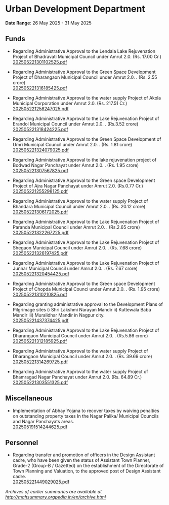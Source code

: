 # Urban Development Department

**Date Range**: 26 May 2025 - 31 May 2025


## Funds
- Regarding Administrative Approval to the Lendala Lake Rejuvenation Project of Bhadravati Municipal Council under Amrut 2.0. (Rs. 17.00 Cr.)\
  [202505221301102525.pdf](https://gr.maharashtra.gov.in/Site/Upload/Government%20Resolutions/English/202505221301102525.pdf)

- Regarding Administrative Approval to the Green Space Development Project of Dharangaon Municipal Council under Amrut 2.0. . (Rs. 2.55 crore)\
  [202505221316185425.pdf](https://gr.maharashtra.gov.in/Site/Upload/Government%20Resolutions/English/202505221316185425.pdf)

- Regarding Administrative Approval to the water supply Project of Akola Municipal Corporation under Amrut 2.0. (Rs. 217.51 Cr.)\
  [202505221258247025.pdf](https://gr.maharashtra.gov.in/Site/Upload/Government%20Resolutions/English/202505221258247025.pdf)

- Regarding Administrative Approval to the Lake Rejuvenation Project of Erandol Municipal Council under Amrut 2.0. . (Rs.3.52 crore)\
  [202505221318424225.pdf](https://gr.maharashtra.gov.in/Site/Upload/Government%20Resolutions/English/202505221318424225.pdf)

- Regarding Administrative Approval to the Green Space Development of Umri Municipal Council under Amrut 2.0. . (Rs. 1.81 crore)\
  [202505221324079025.pdf](https://gr.maharashtra.gov.in/Site/Upload/Government%20Resolutions/English/202505221324079025.pdf)

- Regarding Administrative Approval to the lake rejuvenation project of Bodwad Nagar Panchayat under Amrut 2.0. . (Rs. 1.95 crore)\
  [202505221307567825.pdf](https://gr.maharashtra.gov.in/Site/Upload/Government%20Resolutions/English/202505221307567825.pdf)

- Regarding Administrative Approval to the Green space Development Project of Ajra Nagar Panchayat under Amrut 2.0. (Rs.0.77 Cr.)\
  [202505221255298125.pdf](https://gr.maharashtra.gov.in/Site/Upload/Government%20Resolutions/English/202505221255298125.pdf)

- Regarding Administrative Approval to the water supply Project of Bhandara Municipal Council under Amrut 2.0. . (Rs. 20.12 crore)\
  [202505221306172025.pdf](https://gr.maharashtra.gov.in/Site/Upload/Government%20Resolutions/English/202505221306172025.pdf)

- Regarding Administrative Approval to the Lake Rejuvenation Project of Paranda Municipal Council under Amrut 2.0. . (Rs.2.65 crore)\
  [202505221322267225.pdf](https://gr.maharashtra.gov.in/Site/Upload/Government%20Resolutions/English/202505221322267225.pdf)

- Regarding Administrative Approval to the Lake Rejuvenation Project of Shegaon Municipal Council under Amrut 2.0. . (Rs. 7.68 crore)\
  [202505221326197425.pdf](https://gr.maharashtra.gov.in/Site/Upload/Government%20Resolutions/English/202505221326197425.pdf)

- Regarding Administrative Approval to the Lake Rejuvenation Project of Junnar Municipal Council under Amrut 2.0. . (Rs. 7.67 crore)\
  [202505221320454425.pdf](https://gr.maharashtra.gov.in/Site/Upload/Government%20Resolutions/English/202505221320454425.pdf)

- Regarding Administrative Approval to the Green space Development Project of Chopda Municipal Counci under Amrut 2.0. . (Rs. 1.95 crore)\
  [202505221310210825.pdf](https://gr.maharashtra.gov.in/Site/Upload/Government%20Resolutions/English/202505221310210825.pdf)

- Regarding granting administrative approval to the Development Plans of Pilgrimage sites i) Shri Lakshmi Narayan Mandir ii) Kuttewala Baba Mandir iii) Muralidhar Mandir in Nagpur city.\
  [202505221437374425.pdf](https://gr.maharashtra.gov.in/Site/Upload/Government%20Resolutions/English/202505221437374425.pdf)

- Regarding Administrative Approval to the Lake Rejuvenation Project of Dharangaon Municipal Council under Amrut 2.0. . (Rs.5.86 crore)\
  [202505221312185925.pdf](https://gr.maharashtra.gov.in/Site/Upload/Government%20Resolutions/English/202505221312185925.pdf)

- Regarding Administrative Approval to the water supply Project of Dharangaon Municipal Council under Amrut 2.0. . (Rs. 39.69 crore)\
  [202505221314269725.pdf](https://gr.maharashtra.gov.in/Site/Upload/Government%20Resolutions/English/202505221314269725.pdf)

- Regarding Administrative Approval to the water supply Project of Bhamragad Nagar Panchayat under Amrut 2.0. (Rs. 64.89 Cr.)\
  [202505221303551325.pdf](https://gr.maharashtra.gov.in/Site/Upload/Government%20Resolutions/English/202505221303551325.pdf)

## Miscellaneous
- Implementation of Abhay Yojana to recover taxes by waiving penalties on outstanding property taxes In the Nagar Palika/ Municipal Councils and Nagar Panchayats areas.\
  [202505191514244625.pdf](https://gr.maharashtra.gov.in/Site/Upload/Government%20Resolutions/English/202505191514244625.pdf)

## Personnel
- Regarding transfer and promotion of officers in the Design Assistant cadre, who have been given the status of Assistant Town Planner, Grade-2 (Group-B / Gazetted) on the establishment of the Directorate of Town Planning and Valuation, to the approved post of Design Assistant cadre.\
  [202505221449029025.pdf](https://gr.maharashtra.gov.in/Site/Upload/Government%20Resolutions/English/202505221449029025.pdf)


*Archives of earlier summaries are available at http://mahsummary.orgpedia.in/en/archive.html*
